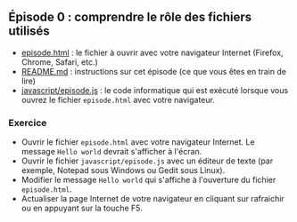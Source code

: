## Épisode 0 : comprendre le rôle des fichiers utilisés
* [episode.html](episode.html) : le fichier à ouvrir avec votre navigateur Internet (Firefox, Chrome, Safari, etc.)
* [README.md](README.md) : instructions sur cet épisode (ce que vous êtes en train de lire)
* [javascript/episode.js](javascript/episode.html) : le code informatique qui est exécuté lorsque vous ouvrez le fichier `episode.html` avec votre navigateur.

### Exercice
- Ouvrir le fichier `episode.html` avec votre navigateur Internet. Le message `Hello world` devrait s'afficher à l'écran.
- Ouvrir le fichier `javascript/episode.js` avec un éditeur de texte (par exemple, Notepad sous Windows ou Gedit sous Linux).
- Modifier le message `Hello world` qui s'affiche à l'ouverture du fichier `episode.html`.
- Actualiser la page Internet de votre navigateur en cliquant sur rafraichir ou en appuyant sur la touche F5.
